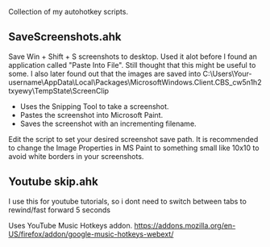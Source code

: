 Collection of my autohotkey scripts.


## SaveScreenshots.ahk

Save Win + Shift + S screenshots to desktop. Used it alot before I found an application called "Paste Into File". Still thought that this might be useful to some.
I also later found out that the images are saved into C:\Users\Your-username\AppData\Local\Packages\MicrosoftWindows.Client.CBS_cw5n1h2txyewy\TempState\ScreenClip 

- Uses the Snipping Tool to take a screenshot.
- Pastes the screenshot into Microsoft Paint.
- Saves the screenshot with an incrementing filename.

Edit the script to set your desired screenshot save path.
It is recommended to change the Image Properties in MS Paint to something small like 10x10 to avoid white borders in your screenshots.

## Youtube skip.ahk

I use this for youtube tutorials, so i dont need to switch between tabs to rewind/fast forward 5 seconds

Uses YouTube Music Hotkeys addon.
https://addons.mozilla.org/en-US/firefox/addon/google-music-hotkeys-webext/
